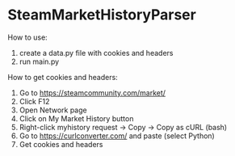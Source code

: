 # SteamMarketHistoryParser
How to use:
1) create a data.py file with cookies and headers
2) run main.py

How to get cookies and headers:
1) Go to https://steamcommunity.com/market/
2) Click F12
3) Open Network page
4) Click on My Market History button
5) Right-click myhistory request -> Copy -> Copy as cURL (bash)
6) Go to https://curlconverter.com/ and paste (select Python)
7) Get cookies and headers
